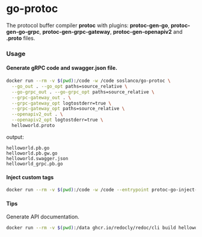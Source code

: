 # go-protoc
The protocol buffer compiler **protoc** with plugins: **protoc-gen-go**, **protoc-gen-go-grpc**, **protoc-gen-grpc-gateway**, **protoc-gen-openapiv2** and **.proto** files.

### Usage
#### Generate gRPC code and swagger.json file.
```sh
docker run --rm -v $(pwd):/code -w /code soslanco/go-protoc \
  --go_out . --go_opt paths=source_relative \
  --go-grpc_out . --go-grpc_opt paths=source_relative \
  --grpc-gateway_out . \
  --grpc-gateway_opt logtostderr=true \
  --grpc-gateway_opt paths=source_relative \
  --openapiv2_out . \
  --openapiv2_opt logtostderr=true \
  helloworld.proto
```
output:
```
helloworld.pb.go       
helloworld.pb.gw.go    
helloworld.swagger.json
helloworld_grpc.pb.go  
```
#### Inject custom tags
```sh
docker run --rm -v $(pwd):/code -w /code --entrypoint protoc-go-inject-tag soslanco/go-protoc:latest -input="*.pb.go"
```

#### Tips
Generate API documentation.
```sh
docker run --rm -v $(pwd):/data ghcr.io/redocly/redoc/cli build helloworld.swagger.json -o helloworld.html
```
